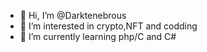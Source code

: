 - 👋 Hi, I’m @Darktenebrous
- 👀 I’m interested in crypto,NFT and codding
- 🌱 I’m currently learning php/C and C#
